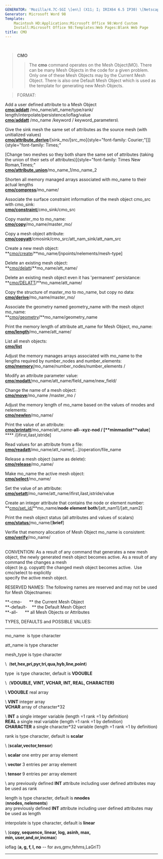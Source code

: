 ```yaml
---
GENERATOR: 'Mozilla/4.7C-SGI \[en\] (X11; I; IRIX64 6.5 IP30) \[Netscape\]'
Generator: Microsoft Word 98
Template: 
    Macintosh HD:Applications:Microsoft Office 98:Word Custom
    Install:Microsoft Office 98:Templates:Web Pages:Blank Web Page
title: CMO
---
```


 

> **CMO**
>
> > The **cmo** command operates on the Mesh Object(MO). There can be
> > many Mesh Objects in the code for a given problem. Only one of these
> > Mesh Objects may by the Current Mesh Object. There is also one
> > Default Mesh Object which is used as the template for generating new
> > Mesh Objects.

> FORMAT:

Add a user defined attribute to a Mesh Object\
[**cmo**/**addatt**](cmo/cmo_addatt.html) /mo\_name/att\_name/type/rank/
length/interpolate/persistence/ioflag/value\
[**cmo**/**addatt**](cmo/cmo_addatt.html) /mo\_name /keyword /
keyword\_parameters\

Give the sink mesh the same set of attributes as the source mesh (with
unitialized values)\
**[cmo/attribute\_derive](cmo/cmo_att_derive.html)**/[sink\_mo/\[src\_mo]{style="font-family: Courier;"[\]]{style="font-family: Times;"

[Change two meshes so they both share the same set of attributes (taking
the union of their sets of
attributes)]{style="font-family: Times New Roman,Times;"\
**[cmo/attribute\_union](cmo/cmo_att_derive.html)**/mo\_name\_1/mo\_name\_2

Shorten all memory managed arrays associated with mo\_name to their
actual lengths\
**[cmo/compress](cmo/cmo_compress.html)**/mo\_name/

Associate the surface constraint information of the mesh object cmo\_src
with cmo\_sink:\
[**cmo/constraint**/](cmo/cmo_constraint.html)cmo\_sink/cmo\_src

Copy master\_mo to mo\_name:\
**[cmo/copy](cmo/cmo_copy.html)**/mo\_name/master\_mo/

Copy a mesh object attribute:\
**[cmo/copyatt](cmo/cmo_copyatt.html)**/cmosink/cmo\_src/att\_nam\_sink/att\_nam\_src

Create a new mesh object:\
**[cmo/create](cmo/cmo_create.html)/**mo\_name/\[npoints/nelements/mesh-type\]

Delete an existing mesh object:\
**[cmo/delatt](cmo/cmo_delatt.html)/**mo\_name/att\_name/

Delete an existing mesh object even it has 'permanent' persistance:\
**[cmo/DELATT](cmo/cmo_delatt.html)/**mo\_name/att\_name/

Copy the structure of master\_mo to mo\_name, but copy no data:\
**[cmo/derive](cmo/cmo_derive.html)**/mo\_name/master\_mo/

Associate the geometry named geometry\_name with the mesh object
mo\_name:\
**[cmo/geometry](cmo/cmo_geom.html)/**mo\_name/geometry\_name

Print the memory length of attribute att\_name for Mesh Object,
mo\_name:\
**[cmo/length](cmo/cmo_length.html)**/mo\_name/att\_name/

List all mesh objects:\
**[cmo/list](cmo/cmo_list.html)**

Adjust the memory manages arrays associated with mo\_name to the\
lengths required by number\_nodes and number\_elements:\
[**cmo/memory**/](cmo/cmo_memory.html)mo\_name/number\_nodes/number\_elements
/

Modify an attribute parameter value:\
[**cmo**/**modatt**/](cmo/cmo_modatt.html)mo\_name/att\_name/field\_name/new\_field/

Change the name of a mesh object:\
**[cmo/move](cmo/cmo_move.html)**/mo\_name /master\_mo /

Adjust the memory length of mo\_name based on the values of nnodes and\
nelements:\
**[cmo/newlen](cmo/cmo_newlen.html)**/mo\_name/

Print the value of an attribute:\
**[cmo/printatt](cmo/cmo_printatt.html)**/mo\_name/att\_name-**all-****-xyz-****nod**
/ \[**minmax****list****value**\] **** /\[ifirst,ilast,istride\]

Read values for an attribute from a file:\
**[cmo/readatt](cmo/cmo_readatt.html)**/mo\_name/att\_name/\[...\]/operation/file\_name

Release a mesh object (same as delete):\
**[cmo/release](cmo/cmo_release.html)**/mo\_name/

Make mo\_name the active mesh object:\
**[cmo/select](cmo/cmo_select.html)**/mo\_name/

Set the value of an attribute:\
**[cmo/setatt](cmo/cmo_setatt.html)**/mo\_name/att\_name/ifirst,ilast,istride/value

Create an integer attribute that contains the node or element number:\
**[cmo/set\_id/](cmo/cmo_setid.html)**mo\_name/**node** **element**
**both**/\[att\_nam1\]/\[att\_nam2\]

Print the mesh object status (all attributes and values of scalars)\
[**cmo/status**/](cmo/cmo_status.html)mo\_name/\[**brief**\]

Verifie that memory allocation of Mesh Object mo\_name is consistent:\
**[cmo/verify](cmo/cmo_verify.html)**/mo\_name/\
 

CONVENTION: As a result of any command that generates a new mesh object,
the newly generated mesh object becomes active. As a result of any
command the changes a mesh\
object (e.g. copyatt) the changed mesh object becomes active.  Use
cmo/select to explicitly\
specify the active mesh object.

RESERVED NAMES: The following names are reserved and may not be used for
Mesh Objectnames:

**-cmo-      ** the Current Mesh Object\
**-default-    ** the Default Mesh Object\
**-all-      ** all Mesh Objects or Attributes

TYPES, DEFAULTS and POSSIBLE VALUES:

  ------------- ---------------------------------------------------------------------------------------------------
  mo\_name      is type character

  att\_name     is type character

  mesh\_type    is type character

  \              (**tet,hex,pri,pyr,tri,qua,hyb,line,point**)

  type           is type character, default is **VDOUBLE**

  \              (**VDOUBLE, VINT, VCHAR, INT, REAL, CHARACTER)**

  \             **VDOUBLE** real array

  \             **VINT** integer array\
                **VCHAR** array of character\*32

  \             **INT** a single integer variable (length =1 rank =1 by definition)\
                **REAL** a single real variable (length =1 rank =1 by definition)\
                **CHARACTER** a single character\*32 variable (length =1 rank =1 by definition)

  rank          is type character, default is **scalar**

  \             (**scalar,vector,tensor**)

  \             **scalar** one entry per array element

  \             **vector** 3 entries per array element

  \             **tensor** 9 entries per array element

  \             any previously defined **INT** attribute including user defined attributes may be used as rank

  length        is type character, default is **nnodes**\
                (**nnodes, nelements**)\
                any previously defined **INT** attribute including user defined attributes may be used as length 

  interpolate   is type character, default is **linear**

  \             (**copy, sequence, linear, log, asinh, max,**\
                **min, user,and,or,incmax**)

  ioflag        (**a, g, f, l, no** -- for avs,gmv,fehms,LaGriT)
  ------------- ---------------------------------------------------------------------------------------------------
